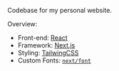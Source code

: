 Codebase for my personal website.

Overview:
- Front-end: [React](https://react.dev/)
- Framework: [Next.js](https://nextjs.org/)
- Styling: [TailwingCSS](https://tailwindcss.com/)
- Custom Fonts: [`next/font`](https://nextjs.org/docs/basic-features/font-optimization)
